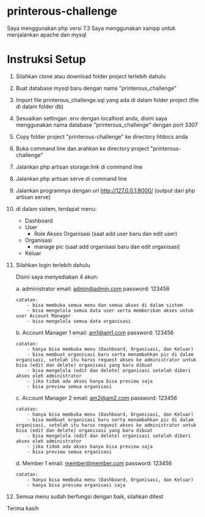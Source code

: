 # printerous-challenge

Saya menggunakan php versi 7.3
Saya menggunakan xampp untuk menjalankan apache dan mysql

# Instruksi Setup
1. Silahkan clone atau download folder project terlebih dahulu
2. Buat database mysql baru dengan nama "printerous_challenge"
3. Import file printerous_challenge.sql yang ada di dalam folder project (file di dalam folder db)
4. Sesuaikan settingan .env dengan localhost anda, disini saya menggunakan nama database "printerous_challenge" dengan port 3307
5. Copy folder project "printerous-challenge" ke directory htdocs anda
6. Buka command line dan arahkan ke directory project "printerous-challenge"
7. Jalankan php artisan storage:link di command line
8. Jalankan php artisan serve di command line
9. Jalankan programnya dengan url http://127.0.0.1:8000/ (output dari php artisan serve)
10. di dalam sistem, terdapat menu:
	- Dashboard
	- User
		- Role Akses Organisasi (saat add user baru dan edit user)
	- Organisasi
		- manage pic (saat add organisasi baru dan edit organisasi)
	- Keluar
11. Silahkan login terlebih dahulu
	
	Disini saya menyediakan 4 akun:

	a. administrator
		email: admin@admin.com
		password: 123456

		catatan: 
			- bisa membuka semua menu dan semua akses di dalam sistem
			- bisa mengelola semua data user serta memberikan akses untuk user Account Manager
			- bisa mengelola semua data organisasi

	b. Account Manager 1
		email: am1@am1.com
		password: 123456

		catatan: 
			- hanya bisa membuka menu (Dashboard, Organisasi, dan Keluar)
			- bisa membuat organisasi baru serta menambahkan pic di dalam organisasi, setelah itu harus request akses ke administrator untuk bisa (edit dan delete) organisasi yang baru dibuat
			- bisa mengelola (edit dan delete) organisasi setelah diberi akses oleh administrator
			- jika tidak ada akses hanya bisa preview saja
			- bisa preview semua organisasi

	c. Account Manager 2
		email: am2@am2.com
		password: 123456

		catatan: 
			- hanya bisa membuka menu (Dashboard, Organisasi, dan Keluar)
			- bisa membuat organisasi baru serta menambahkan pic di dalam organisasi, setelah itu harus request akses ke administrator untuk bisa (edit dan delete) organisasi yang baru dibuat
			- bisa mengelola (edit dan delete) organisasi setelah diberi akses oleh administrator
			- jika tidak ada akses hanya bisa preview saja
			- bisa preview semua organisasi

	d. Member 1
		email: member@member.com
		password: 123456

		catatan: 
			- hanya bisa membuka menu (Dashboard, Organisasi, dan Keluar)
			- hanya bisa preview organisasi saja

12. Semua menu sudah berfungsi dengan baik, silahkan ditest

Terima kasih